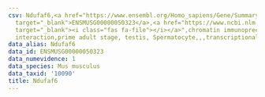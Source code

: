 ```yaml
---
csv: Ndufaf6,<a href="https://www.ensembl.org/Homo_sapiens/Gene/Summary?db=core;g=ENSMUSG00000050323"
  target="_blank">ENSMUSG00000050323</a>,<a href="https://www.ncbi.nlm.nih.gov/pubmed/25450459"
  target="_blank"><i class="fas fa-file"></i></a>",chromatin immunoprecipitation assay,direct
  interaction,prime adult stage, testis, Spermatocyte,,,transcriptional regulation,
data_alias: Ndufaf6
data_id: ENSMUSG00000050323
data_numevidence: 1
data_species: Mus musculus
data_taxid: '10090'
title: Ndufaf6
---
```

